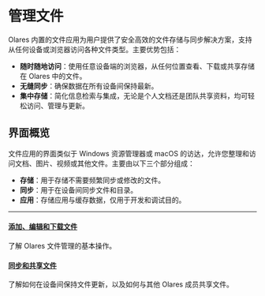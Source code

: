 # 管理文件

Olares 内置的文件应用为用户提供了安全高效的文件存储与同步解决方案，支持从任何设备或浏览器访问各种文件类型。主要优势包括：

* **随时随地访问**：使用任意设备端的浏览器，从任何位置查看、下载或共享存储在 Olares 中的文件。
* **无缝同步**：确保数据在所有设备间保持最新。
* **集中存储**：简化信息检索与集成，无论是个人文档还是团队共享资料，均可轻松访问、管理与更新。

## 界面概览

文件应用的界面类似于 Windows 资源管理器或 macOS 的访达，允许您整理和访问文档、图片、视频或其他文件。主要由以下三个部分组成：

* **存储**：用于存储不需要频繁同步或修改的文件。
* **同步**：用于在设备间同步文件和目录。
* **应用**：存储应用与缓存数据，仅用于开发和调试目的。

---
<div>
<h4><a href="./add-edit-download">添加、编辑和下载文件</a></h4>
了解 Olares 文件管理的基本操作。
</div>

<div>
<h4><a href="./sync-share">同步和共享文件</a></h4>
了解如何在设备间保持文件更新，以及如何与其他 Olares 成员共享文件。
</div>